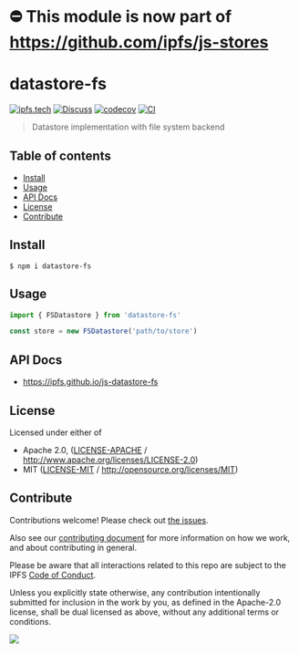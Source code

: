 # ⛔️ This module is now part of https://github.com/ipfs/js-stores

# datastore-fs <!-- omit in toc -->

[![ipfs.tech](https://img.shields.io/badge/project-IPFS-blue.svg?style=flat-square)](https://ipfs.tech)
[![Discuss](https://img.shields.io/discourse/https/discuss.ipfs.tech/posts.svg?style=flat-square)](https://discuss.ipfs.tech)
[![codecov](https://img.shields.io/codecov/c/github/ipfs/js-datastore-fs.svg?style=flat-square)](https://codecov.io/gh/ipfs/js-datastore-fs)
[![CI](https://img.shields.io/github/actions/workflow/status/ipfs/js-datastore-fs/js-test-and-release.yml?branch=master\&style=flat-square)](https://github.com/ipfs/js-datastore-fs/actions/workflows/js-test-and-release.yml?query=branch%3Amaster)

> Datastore implementation with file system backend

## Table of contents <!-- omit in toc -->

- [Install](#install)
- [Usage](#usage)
- [API Docs](#api-docs)
- [License](#license)
- [Contribute](#contribute)

## Install

```console
$ npm i datastore-fs
```

## Usage

```js
import { FSDatastore } from 'datastore-fs'

const store = new FSDatastore('path/to/store')
```

## API Docs

- <https://ipfs.github.io/js-datastore-fs>

## License

Licensed under either of

- Apache 2.0, ([LICENSE-APACHE](LICENSE-APACHE) / <http://www.apache.org/licenses/LICENSE-2.0>)
- MIT ([LICENSE-MIT](LICENSE-MIT) / <http://opensource.org/licenses/MIT>)

## Contribute

Contributions welcome! Please check out [the issues](https://github.com/ipfs/js-datastore-fs/issues).

Also see our [contributing document](https://github.com/ipfs/community/blob/master/CONTRIBUTING_JS.md) for more information on how we work, and about contributing in general.

Please be aware that all interactions related to this repo are subject to the IPFS [Code of Conduct](https://github.com/ipfs/community/blob/master/code-of-conduct.md).

Unless you explicitly state otherwise, any contribution intentionally submitted for inclusion in the work by you, as defined in the Apache-2.0 license, shall be dual licensed as above, without any additional terms or conditions.

[![](https://cdn.rawgit.com/jbenet/contribute-ipfs-gif/master/img/contribute.gif)](https://github.com/ipfs/community/blob/master/CONTRIBUTING.md)
